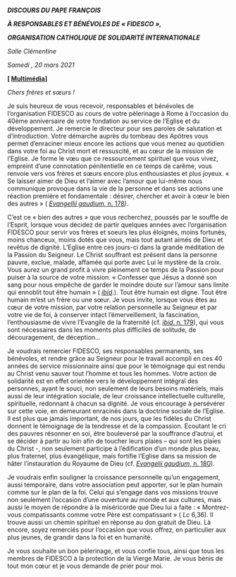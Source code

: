 ***DISCOURS DU PAPE FRANÇOIS***

***À RESPONSABLES ET BÉNÉVOLES DE « FIDESCO »,***

***ORGANISATION CATHOLIQUE DE SOLIDARITÉ INTERNATIONALE***

*Salle Clémentine*

*Samedi , 20 mars 2021*

**[ [Multimédia](http://w2.vatican.va/content/francesco/fr/events/event.dir.html/content/vaticanevents/fr/2021/3/20/fidesco.html)]**

*Chers frères et sœurs !*

Je suis heureux de vous recevoir, responsables et bénévoles de l’organisation FIDESCO au cours de votre pèlerinage à Rome à l’occasion du 40ème anniversaire de votre fondation au service de l’Eglise et du développement. Je remercie le directeur pour ses paroles de salutation et d’introduction. Votre démarche auprès du tombeau des Apôtres vous permet d’enraciner mieux encore les actions que vous menez au quotidien dans votre foi au Christ mort et ressuscité, et au cœur de la mission de l’Eglise. Je forme le vœu que ce ressourcement spirituel que vous vivez, empreint d’une connotation pénitentielle en ce temps de carême, vous renvoie vers vos frères et sœurs encore plus enthousiastes et plus joyeux. « Se laisser aimer de Dieu et l’aimer avec l’amour que lui-même nous communique provoque dans la vie de la personne et dans ses actions une réaction première et fondamentale : désirer, chercher et avoir à cœur le bien des autres » ( [*Evangellii gaudium*, n. 178](http://www.vatican.va/content/francesco/fr/apost_exhortations/documents/papa-francesco_esortazione-ap_20131124_evangelii-gaudium.html#Confession_de_la_foi_et_engagement_social)).

C’est ce « bien des autres » que vous recherchez, poussés par le souffle de l’Esprit, lorsque vous décidez de partir quelques années avec l’organisation FIDESCO pour servir vos frères et soeurs les plus éloignés, moins fortunés, moins chanceux, moins dotés que vous, mais tout autant aimés de Dieu et revêtus de dignité. L’Eglise entre ces jours-ci dans la grande méditation de la Passion du Seigneur. Le Christ souffrant est présent dans la personne pauvre, exclue, malade, affamée qui porte avec Lui le mystère de la croix. Vous aurez un grand profit à vivre pleinement ce temps de la Passion pour puiser à la source de votre mission. « Confesser que Jésus a donné son sang pour nous empêche de garder le moindre doute sur l’amour sans limite qui ennoblit tout être humain » ( *[ibid](http://www.vatican.va/content/francesco/fr/apost_exhortations/documents/papa-francesco_esortazione-ap_20131124_evangelii-gaudium.html#Confession_de_la_foi_et_engagement_social)*.). Tout être humain est digne. Tout être humain m’est un frère ou une sœur. Je vous invite, lorsque vous êtes au cœur de votre mission, par votre relation personnelle au Seigneur et par votre vie de foi, à conserver intact l’émerveillement, la fascination, l’enthousiasme de vivre l’Evangile de la fraternité (cf. [*ibid*. n. 179](http://www.vatican.va/content/francesco/fr/apost_exhortations/documents/papa-francesco_esortazione-ap_20131124_evangelii-gaudium.html#Confession_de_la_foi_et_engagement_social)), qui vous sont nécessaires dans les moments plus difficiles de solitude, de découragement, de déception…

Je voudrais remercier FIDESCO, ses responsables permanents, ses bénévoles, et rendre grâce au Seigneur pour le travail accompli en ces 40 années de service missionnaire ainsi que pour le témoignage qui est rendu au Christ venu sauver tout l’homme et tous les hommes. Votre action de solidarité est en effet orientée vers le développement intégral des personnes, ayant le souci, non seulement de leurs besoins matériels, mais aussi de leur intégration sociale, de leur croissance intellectuelle culturelle, spirituelle, redonnant à chacun sa dignité. Je vous encourage à persévérer sur cette voie, en demeurant enracinés dans la doctrine sociale de l’Eglise. Il est plus que jamais important, de nos jours, que les fidèles du Christ donnent le témoignage de la tendresse et de la compassion. Ecoutant le cri des pauvres résonner en soi, être bouleversé par la souffrance d’autrui, et se décider à partir au loin afin de toucher leurs plaies – qui sont les plaies du Christ -, non seulement participe à l’édification d’un monde plus beau, plus fraternel, plus évangélique, mais fortifie l’Eglise dans sa mission de hâter l’instauration du Royaume de Dieu (cf. [*Evangelii gaudium*, n. 180](http://www.vatican.va/content/francesco/fr/apost_exhortations/documents/papa-francesco_esortazione-ap_20131124_evangelii-gaudium.html#Le_Royaume_qui_nous_appelle)).

Je voudrais enfin souligner la croissance personnelle qu’un engagement, aussi temporaire, dans votre association peut apporter, sur le plan humain comme sur le plan de la foi. Celui qui s’engage dans vos missions trouve non seulement l’occasion d’une ouverture au monde et aux cultures, mais aussi le moyen de répondre à la miséricorde que Dieu lui a faite : « Montrez-vous compatissants comme votre Père est compatissant » ( *Lc* 6,36). Il trouve aussi un chemin spirituel en réponse au don gratuit de Dieu. Là encore, soyez remerciés pour l’occasion que vous offrez, en particulier aux plus jeunes, de grandir dans la foi et en humanité.

Je vous souhaite un bon pèlerinage, et vous confie tous, ainsi que tous les membres de FIDESCO à la protection de la Vierge Marie. Je vous bénis de tout mon cœur et je vous demande de prier pour moi.